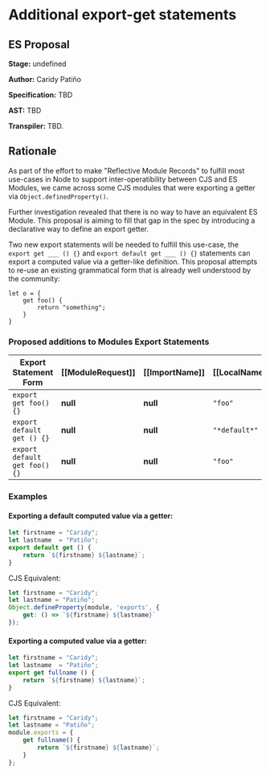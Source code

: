 # Additional export-get statements

## ES Proposal

**Stage:** undefined

**Author:** Caridy Patiño

**Specification:** TBD

**AST:** TBD

**Transpiler:** TBD.

## Rationale

As part of the effort to make "Reflective Module Records" to fulfill most use-cases in Node to support inter-operatibility between CJS and ES Modules, we came across some CJS modules that were exporting a getter via `Object.definedProperty()`.

Further investigation revealed that there is no way to have an equivalent ES Module. This proposal is aiming to fill that gap in the spec by introducing a declarative way to define an export getter.

Two new export statements will be needed to fulfill this use-case, the `export get ___ () {}` and `export default get ___ () {}` statements can export a computed value via a getter-like definition. This proposal attempts to re-use an existing grammatical form that is already well understood by the community:

```
let o = {
    get foo() {
        return "something";
    }
}
```

### Proposed additions to Modules Export Statements

Export Statement Form           | [[ModuleRequest]] | [[ImportName]] | [[LocalName]] | [[ExportName]]
---------------------           | ----------------- | -------------- | ------------- | --------------
`export get foo() {}`           | **null**          | **null**       | `"foo"`       | `"foo"`
`export default get () {}`      | **null**          | **null**       | `"*default*"` | `"*default*"`
`export default get foo() {}`   | **null**          | **null**       | `"foo"`       | `"*default*"`


### Examples

#### Exporting a default computed value via a getter:

```js
let firstname = "Caridy";
let lastname  = "Patiño";
export default get () {
    return `${firstname} ${lastname}`;
}
```

CJS Equivalent:

```js
let firstname = "Caridy";
let lastname = "Patiño";
Object.defineProperty(module, 'exports', {
    get: () => `${firstname} ${lastname}`
});
```

#### Exporting a computed value via a getter:

```js
let firstname = "Caridy";
let lastname  = "Patiño";
export get fullname () {
    return `${firstname} ${lastname}`;
}
```

CJS Equivalent:

```js
let firstname = "Caridy";
let lastname = "Patiño";
module.exports = {
    get fullname() {
        return `${firstname} ${lastname}`;
    }
};
```
